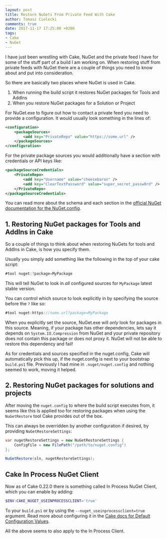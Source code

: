 ```yaml
---
layout: post
title: Restore NuGets From Private Feed With Cake
author: Tomasz Cielecki
comments: true
date: 2017-11-17 17:25:00 +0200
tags:
- Cake
- NuGet
---
```


I have just been wrestling with Cake, NuGet and the private feed I have for some of the stuff part of a build I am working on. When restoring stuff from private feeds with NuGet there are a couple of things you need to know about and put into consideration.

So there are basically two places where NuGet is used in Cake.

1. When running the build script it restores NuGet packages for Tools and AddIns
2. When you restore NuGet packages for a Solution or Project

For NuGet.exe to figure out how to contact a private feed you need to provide a configuration. It would usually look something in the lines of:

```xml
<configuration>
    <packageSources>
        <add key="PrivateRepo" value="https://some.url" />
    </packageSources>
</configuration>
```

For the private package sources you would additionally have a section with credentials or API keys like:

```xml
<packageSourceCredentials>
    <PrivateRepo>
        <add key="Username" value="cheesebaron" />
        <add key="ClearTextPassword" value="super_secret_passw0rd" />
    </PrivateRepo>
</packageSourceCredentials>
```

You can read more about the schema and each section in the [official NuGet documentation for the NuGet.config](https://docs.microsoft.com/en-us/nuget/schema/nuget-config-file).

## 1. Restoring NuGet packages for Tools and AddIns in Cake
So a couple of things to think about when restoring NuGets for tools and AddIns in Cake, is how you specify them.

Usually you simply add something like the following in the top of your cake script:

```csharp
#tool nuget:?package=MyPackage
```

This will tell NuGet to look in _all_ configured sources for `MyPackage` latest stable version.

You can control which source to look explicitly in by specifying the source before the `?` like so:

```csharp
#tool nuget:https://some.url?package=MyPackage
```

When you explicitly set the source, NuGet.exe will _only_ look for packages in this source. Meaning, if your package has other dependencies, lets say it depends on `System.IO.Compression` from NuGet and your private repository does not contain this package or does not proxy it. NuGet will not be able to restore this dependency and fail!

As for credentials and sources specified in the nuget.config, Cake will automatically pick this up, if the nuget.config is next to your bootstrap `build.ps1` file. Previously I had mine in `.nuget/nuget.config` and nothing seemed to work, moving it helped.

## 2. Restoring NuGet packages for solutions and projects
After moving the `nuget.config` to where the build script executes from, it seems like this is applied too for restoring packages when using the `NuGetRestore` tool Cake provides out of the box.

This can always be overridden by another configuration if desired, by providing `NuGetRestoreSettings`:

```csharp
var nugetRestoreSettings = new NuGetRestoreSettings {
    ConfigFile = new FilePath("/path/to/nuget.config")
};

NuGetRestore(sln, nugetRestoreSettings);
```

## Cake In Process NuGet Client
Now as of Cake 0.22.0 there is something called In Process NuGet Client, which you can enable by adding:

```powershell
$ENV:CAKE_NUGET_USEINPROCESSCLIENT='true'
```

To your `build.ps1` or by using the `--nuget_useinprocessclient=true` argument. Read more about configuring it in the [Cake docs for Default Configuration Values](https://cakebuild.net/docs/fundamentals/default-configuration-values).

All the above seems to also apply to the In Process Client.